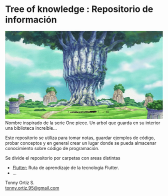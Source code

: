 # Tree of knowledge : Repositorio de información

[![Tree of knowledge](./treeofknow.jpg)]()
Nombre inspirado de la serie One piece. Un arbol que guarda en su interior una biblioteca increíble...

Este repositorio se utiliza para tomar notas, guardar ejemplos de código, probar conceptos y en general crear un lugar donde se pueda almacenar conocimiento sobre código de programación.


Se divide el repositorio por carpetas con areas distintas

* [Flutter:](./learning/flutter/README.md) Ruta de aprendizaje de la tecnología Flutter.
* ...

Tonny Ortiz S.  
tonny.ortiz.95@gmail.com
